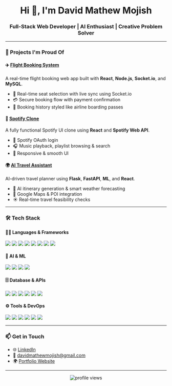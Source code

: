 <h1 align="center">Hi 👋, I'm David Mathew Mojish</h1>
<h3 align="center">Full-Stack Web Developer | AI Enthusiast | Creative Problem Solver</h3>

---

### 🚀 Projects I'm Proud Of

#### ✈️ [Flight Booking System](https://github.com/davzzd/Flight_Booking)
A real-time flight booking web app built with **React**, **Node.js**, **Socket.io**, and **MySQL**.

- 🔄 Real-time seat selection with live sync using Socket.io  
- 💳 Secure booking flow with payment confirmation  
- 🛫 Booking history styled like airline boarding passes  

#### 🎵 [Spotify Clone](https://github.com/davzzd/Spotify_Clone_REACT)
A fully functional Spotify UI clone using **React** and **Spotify Web API**.

- 🔐 Spotify OAuth login  
- 🎧 Music playback, playlist browsing & search  
- 📱 Responsive & smooth UI

#### 🌍 [AI Travel Assistant](https://github.com/davzzd/AI_Smart_Travel_Assistant)
AI-driven travel planner using **Flask**, **FastAPI**, **ML**, and **React**.

- 🧠 AI itinerary generation & smart weather forecasting  
- 📍 Google Maps & POI integration  
- ☀️ Real-time travel feasibility checks

---

### 🛠️ Tech Stack

#### 👨‍💻 Languages & Frameworks

<p align="left">
  <img src="https://img.shields.io/badge/JavaScript-F7DF1E?style=flat&logo=javascript&logoColor=black" />
  <img src="https://img.shields.io/badge/React-20232A?style=flat&logo=react&logoColor=61DAFB" />
  <img src="https://img.shields.io/badge/Vite-646CFF?style=flat&logo=vite&logoColor=white" />
  <img src="https://img.shields.io/badge/Node.js-339933?style=flat&logo=node.js&logoColor=white" />
  <img src="https://img.shields.io/badge/Express-000000?style=flat&logo=express&logoColor=white" />
  <img src="https://img.shields.io/badge/Python-3776AB?style=flat&logo=python&logoColor=white" />
  <img src="https://img.shields.io/badge/Flask-black?style=flat&logo=flask&logoColor=white" />
  <img src="https://img.shields.io/badge/FastAPI-009688?style=flat&logo=fastapi&logoColor=white" />
</p>

#### 🧠 AI & ML

<p align="left">
  <img src="https://img.shields.io/badge/TensorFlow-FF6F00?style=flat&logo=tensorflow&logoColor=white" />
  <img src="https://img.shields.io/badge/scikit--learn-F7931E?style=flat&logo=scikit-learn&logoColor=white" />
  <img src="https://img.shields.io/badge/Prophet-black?style=flat&logoColor=white" />
  <img src="https://img.shields.io/badge/Google%20Generative%20AI-4285F4?style=flat&logo=google&logoColor=white" />
</p>

#### 🗄️ Database & APIs

<p align="left">
  <img src="https://img.shields.io/badge/MySQL-4479A1?style=flat&logo=mysql&logoColor=white" />
  <img src="https://img.shields.io/badge/MongoDB-47A248?style=flat&logo=mongodb&logoColor=white" />
  <img src="https://img.shields.io/badge/Sequelize-03AFEF?style=flat&logo=sequelize&logoColor=white" />
  <img src="https://img.shields.io/badge/Spotify%20API-1DB954?style=flat&logo=spotify&logoColor=white" />
  <img src="https://img.shields.io/badge/Google%20Maps%20API-4285F4?style=flat&logo=googlemaps&logoColor=white" />
  <img src="https://img.shields.io/badge/WeatherBit%20API-FF7F50?style=flat&logo=cloud&logoColor=white" />
</p>

#### ⚙️ Tools & DevOps

<p align="left">
  <img src="https://img.shields.io/badge/Git-F05032?style=flat&logo=git&logoColor=white" />
  <img src="https://img.shields.io/badge/GitHub-181717?style=flat&logo=github&logoColor=white" />
  <img src="https://img.shields.io/badge/Postman-FF6C37?style=flat&logo=postman&logoColor=white" />
  <img src="https://img.shields.io/badge/VS%20Code-007ACC?style=flat&logo=visual-studio-code&logoColor=white" />
  <img src="https://img.shields.io/badge/Netlify-00C7B7?style=flat&logo=netlify&logoColor=white" />
  <img src="https://img.shields.io/badge/Vercel-000000?style=flat&logo=vercel&logoColor=white" />
</p>

---

### 📫 Get in Touch

- 🌐 [LinkedIn](https://www.linkedin.com/in/david-mathew-mojish-87602026b)
- 📧 [davidmathewmojish@gmail.com](mailto:davidmathewmojish@gmail.com)
- 🌍 [Portfolio Website](https://davidportfolio2109.netlify.app/)

---

<p align="center">
  <img src="https://komarev.com/ghpvc/?username=davzzd&label=Profile%20Views&color=0e75b6&style=flat" alt="profile views" />
</p>
